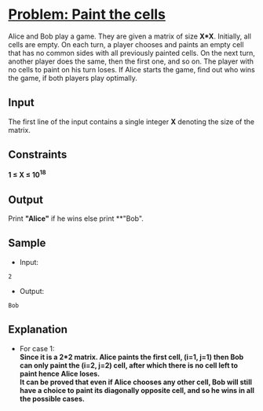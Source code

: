 # [Problem: Paint the cells](https://my.newtonschool.co/playground/code/0qsakxqjnjlt)

Alice and Bob play a game. They are given a matrix of size **X*X**. Initially, all cells are empty. On each turn, a player chooses and paints an empty cell that has no common sides with all previously painted cells. On the next turn, another player does the same, then the first one, and so on. The player with no cells to paint on his turn loses. If Alice starts the game, find out who wins the game, if both players play optimally.

## Input

The first line of the input contains a single integer **X** denoting the size of the matrix.

## Constraints

**1 ≤ X ≤ 10<sup>18</sup>**

## Output

Print **"Alice"** if he wins else print **"Bob".

## Sample

- Input:
```
2
```

- Output:
```
Bob
```

## Explanation

- For case 1: <br> **Since it is a 2*2 matrix. Alice paints the first cell, (i=1, j=1) then Bob can only paint the (i=2, j=2) cell, after which there is no cell left to paint hence Alice loses. <br>
It can be proved that even if Alice chooses any other cell, Bob will still have a choice to paint its diagonally opposite cell, and so he wins in all the possible cases.**
